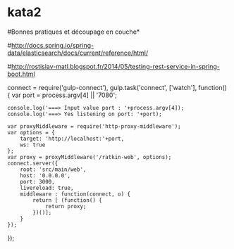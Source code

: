 # kata2
#Bonnes pratiques et découpage en couche*

#http://docs.spring.io/spring-data/elasticsearch/docs/current/reference/html/

#http://rostislav-matl.blogspot.fr/2014/05/testing-rest-service-in-spring-boot.html

connect           = require('gulp-connect'),
gulp.task('connect', ['watch'], function() {
	var port = process.argv[4] || '7080';
    
    console.log('===> Input value port : '+process.argv[4]);
    console.log('===> Yes listening on port: '+port);
    
	var proxyMiddleware = require('http-proxy-middleware');
	var options = {
        target: 'http://localhost:'+port,
        ws: true		
    };
	var proxy = proxyMiddleware('/ratkin-web', options);
	connect.server({
		root: 'src/main/web',  
		host: '0.0.0.0',
		port: 3000,
		livereload: true, 
		middleware : function(connect, o) {
			return [ (function() {
				return proxy;
			})()];
		}
	}); 
});


